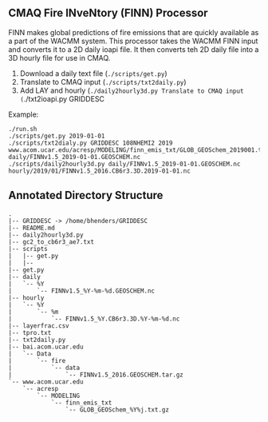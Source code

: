 CMAQ Fire INveNtory (FINN) Processor
------------------------------------

FINN makes global predictions of fire emissions that are quickly available
as a part of the WACMM system. This processor takes the WACMM FINN input
and converts it to a 2D daily ioapi file. It then converts teh 2D daily file
into a 3D hourly file for use in CMAQ.

1. Download a daily text file (`./scripts/get.py`)
2. Translate to CMAQ input (`./scripts/txt2daily.py`)
3. Add LAY and hourly (`./daily2hourly3d.py Translate to CMAQ input (`./txt2ioapi.py GRIDDESC <GDNAM> <downloadedpath>

Example:
```
./run.sh
./scripts/get.py 2019-01-01
./scripts/txt2dialy.py GRIDDESC 108NHEMI2 2019 www.acom.ucar.edu/acresp/MODELING/finn_emis_txt/GLOB_GEOSchem_2019001.txt.gz daily/FINNv1.5_2019-01-01.GEOSCHEM.nc
./scripts/daily2hourly3d.py daily/FINNv1.5_2019-01-01.GEOSCHEM.nc hourly/2019/01/FINNv1.5_2016.CB6r3.3D.2019-01-01.nc
```

Annotated Directory Structure
-----------------------------

```
.
|-- GRIDDESC -> /home/bhenders/GRIDDESC
|-- README.md
|-- daily2hourly3d.py
|-- gc2_to_cb6r3_ae7.txt
|-- scripts
|   |-- get.py
|   |-- 
|-- get.py
|-- daily
|   `-- %Y
|       `-- FINNv1.5_%Y-%m-%d.GEOSCHEM.nc
|-- hourly
|   `-- %Y
|       `-- %m
|           `-- FINNv1.5_%Y.CB6r3.3D.%Y-%m-%d.nc
|-- layerfrac.csv
|-- tpro.txt
|-- txt2daily.py
|-- bai.acom.ucar.edu
|   `-- Data
|       `-- fire
|           `-- data
|               `-- FINNv1.5_2016.GEOSCHEM.tar.gz
`-- www.acom.ucar.edu
    `-- acresp
        `-- MODELING
            `-- finn_emis_txt
                `-- GLOB_GEOSchem_%Y%j.txt.gz
```
